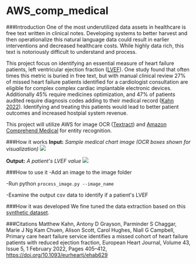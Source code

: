 # AWS_comp_medical

###Introduction
One of the most underutilized data assets in healthcare is free text written in clinical notes.  Developing systems to better harvest and then operationalize this natural language data could result in earlier interventions and decreased healthcare costs. While highly data rich, this text is notoriously difficult to understand and process. 

This project focus on identifying an essential measure of heart failure patients, left ventricular ejection fraction ([LVEF](https://my.clevelandclinic.org/health/articles/16950-ejection-fraction#:~:text=Left%20ventricular%20ejection%20fraction%20(LVEF,left%20side%20of%20the%20heart))). One study found that often times this metric is buried in free text, but with manual clinical review 27% of missed heart failure patients identified for a cardiologist consultation are eligible for complex complex cardiac implantable electronic devices.  Additionally 45% require medicines optimization, and 47% of patients audited require diagnosis codes adding to their medical record ([Kahn 2022](https://doi.org/10.1093/eurheartj/ehab629)). Identifying and treating this patients would lead to better patient outcomes and increased hostpial system revenue.

This project will utilize AWS for image OCR ([Textract](https://aws.amazon.com/textract/)) and [Amazon Comprehend Medical](https://docs.aws.amazon.com/comprehend-medical/index.html) for entity recognition.

###How it works
**Input:** _Sample medical chart image (OCR boxes shown for visualization)_
![](/Users/Mitchell_Coplan/PycharmProjects/AWS_comp_medical/Images/sample_1.png)

**Output:** _A patient's LVEF value_
![](/Users/Mitchell_Coplan/PycharmProjects/AWS_comp_medical/Images/output1.png)

###How to use it
-Add an image to the image folder

-Run python `process_image.py --image_name `

-Examine the output csv data to identify if a patient's LVEF

###How it was developed
We fine tuned the data extraction based on this [synthetic dataset](https://www.kaggle.com/datasets/tboyle10/medicaltranscriptions).  

###Citations
Matthew Kahn, Antony D Grayson, Parminder S Chaggar, Marie J Ng Kam Chuen, Alison Scott, Carol Hughes, Niall G Campbell, Primary care heart failure service identifies a missed cohort of heart failure patients with reduced ejection fraction, European Heart Journal, Volume 43, Issue 5, 1 February 2022, Pages 405–412, https://doi.org/10.1093/eurheartj/ehab629



